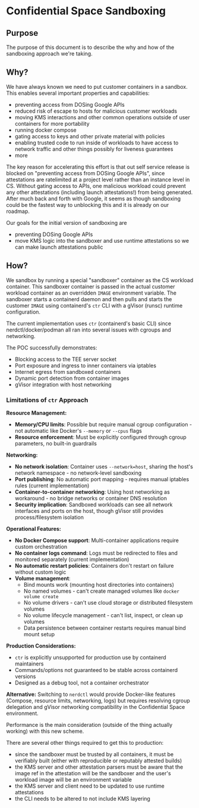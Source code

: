 # Confidential Space Sandboxing

## Purpose

The purpose of this document is to describe the why and how of the sandboxing approach we're taking.

## Why?

We have always known we need to put customer containers in a sandbox. This enables several important properties and capabilities:
- preventing access from DOSing Google APIs
- reduced risk of escape to hosts for malicious customer workloads
- moving KMS interactions and other common operations outside of user containers for more portability
- running docker compose
- gating access to keys and other private material with policies
- enabling trusted code to run inside of workloads to have access to network traffic and other things possibly for liveness guarantees
- more

The key reason for accelerating this effort is that out self service release is blocked on "preventing access from DOSing Google APIs", since attestations are ratelimited at a project level rather than an instance level in CS. Without gating access to APIs, one malicious workload could prevent any other attestations (including launch attestations!) from being generated. After much back and forth with Google, it seems as though sandboxing could be the fastest way to unblocking this and it is already on our roadmap.

Our goals for the initial version of sandboxing are
- preventing DOSing Google APIs
- move KMS logic into the sandboxer and use runtime attestations so we can make launch attestations public

## How?

We sandbox by running a special "sandboxer" container as the CS workload container. This sandboxer container is passed in the actual customer workload container as an overridden `IMAGE` environment variable. The sandboxer starts a containerd daemon and then pulls and starts the customer `IMAGE` using containerd's `ctr` CLI with a gVisor (runsc) runtime configuration.

The current implementation uses `ctr` (containerd's basic CLI) since nerdctl/docker/podman all ran into several issues with cgroups and networking.

The POC successfully demonstrates:
- Blocking access to the TEE server socket
- Port exposure and ingress to inner containers via iptables
- Internet egress from sandboxed containers
- Dynamic port detection from container images
- gVisor integration with host networking

### Limitations of `ctr` Approach

**Resource Management:**
- **Memory/CPU limits**: Possible but require manual cgroup configuration - not automatic like Docker's `--memory` or `--cpus` flags
- **Resource enforcement**: Must be explicitly configured through cgroup parameters, no built-in guardrails

**Networking:**
- **No network isolation**: Container uses `--network=host`, sharing the host's network namespace - no network-level sandboxing
- **Port publishing**: No automatic port mapping - requires manual iptables rules (current implementation)
- **Container-to-container networking**: Using host networking as workaround - no bridge networks or container DNS resolution
- **Security implication**: Sandboxed workloads can see all network interfaces and ports on the host, though gVisor still provides process/filesystem isolation

**Operational Features:**
- **No Docker Compose support**: Multi-container applications require custom orchestration
- **No container logs command**: Logs must be redirected to files and monitored separately (current implementation)
- **No automatic restart policies**: Containers don't restart on failure without custom logic
- **Volume management**:
  - Bind mounts work (mounting host directories into containers)
  - No named volumes - can't create managed volumes like `docker volume create`
  - No volume drivers - can't use cloud storage or distributed filesystem volumes
  - No volume lifecycle management - can't list, inspect, or clean up volumes
  - Data persistence between container restarts requires manual bind mount setup

**Production Considerations:**
- `ctr` is explicitly unsupported for production use by containerd maintainers
- Commands/options not guaranteed to be stable across containerd versions
- Designed as a debug tool, not a container orchestrator

**Alternative:** Switching to `nerdctl` would provide Docker-like features (Compose, resource limits, networking, logs) but requires resolving cgroup delegation and gVisor networking compatibility in the Confidential Space environment.

Performance is the main consideration (outside of the thing actually working) with this new scheme.

There are several other things required to get this to production:
- since the sandboxer must be trusted by all containers, it must be verifiably built (either with reproducible or reputably attested builds)
- the KMS server and other attestation parsers must be aware that the image ref in the attestation will be the sandboxer and the user's workload image will be an environment variable
- the KMS server and client need to be updated to use runtime attestations
- the CLI needs to be altered to not include KMS layering